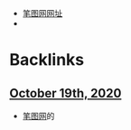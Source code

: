 - [笔图网网址](https://bitu360.com/)
- 

# Backlinks
## [October 19th, 2020](<October 19th, 2020.md>)
- [笔图网](<笔图网.md>)的


